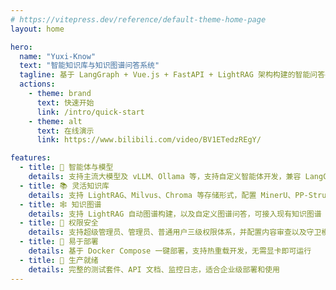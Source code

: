 ```yaml
---
# https://vitepress.dev/reference/default-theme-home-page
layout: home

hero:
  name: "Yuxi-Know"
  text: "智能知识库与知识图谱问答系统"
  tagline: 基于 LangGraph + Vue.js + FastAPI + LightRAG 架构构建的智能问答平台
  actions:
    - theme: brand
      text: 快速开始
      link: /intro/quick-start
    - theme: alt
      text: 在线演示
      link: https://www.bilibili.com/video/BV1ETedzREgY/

features:
  - title: 🤖 智能体与模型
    details: 支持主流大模型及 vLLM、Ollama 等，支持自定义智能体开发，兼容 LangGraph 部署
  - title: 📚 灵活知识库
    details: 支持 LightRAG、Milvus、Chroma 等存储形式，配置 MinerU、PP-Structure-V3 文档解析引擎
  - title: 🕸️ 知识图谱
    details: 支持 LightRAG 自动图谱构建，以及自定义图谱问答，可接入现有知识图谱
  - title: 👥 权限安全
    details: 支持超级管理员、管理员、普通用户三级权限体系，并配置内容审查以及守卫模型
  - title: 🔧 易于部署
    details: 基于 Docker Compose 一键部署，支持热重载开发，无需显卡即可运行
  - title: 🎯 生产就绪
    details: 完整的测试套件、API 文档、监控日志，适合企业级部署和使用
---
```


